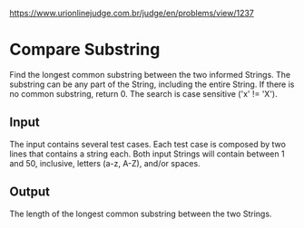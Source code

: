 https://www.urionlinejudge.com.br/judge/en/problems/view/1237

# Compare Substring

Find the longest common substring between the two informed Strings. The
substring can be any part of the String, including the entire String. If there
is no common substring, return 0. The search is case sensitive ('x' != 'X').

## Input

The input contains several test cases. Each test case is composed by two lines
that contains a string each. Both input Strings will contain between 1 and 50,
inclusive, letters (a-z, A-Z), and/or spaces.

## Output

The length of the longest common substring between the two Strings.
